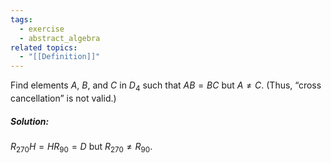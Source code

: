 ```yaml
---
tags:
  - exercise
  - abstract_algebra
related topics:
  - "[[Definition]]"
---
```

Find elements $A$, $B$, and $C$ in $D_4$ such that $AB = BC$ but $A \neq C$. (Thus, “cross cancellation” is not valid.)
##### Solution:
$R_{270} H = H R_{90} = D$ but $R_{270}\neq R_{90}$.